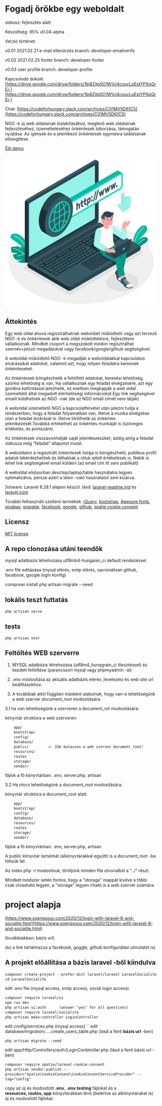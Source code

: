 # Fogadj örökbe egy weboldalt 

státusz: fejlesztés alatt

Készültség: 95%  v0.04-alpha

Verzió történet:

v0.01 2021.02.21 e-mail ellenörzés branch: developer-emailverify

v0.02 2021.02.25 footer branch: developer-footer

v0.03            user profile  branch: developer-profile

Kapcsolodó doksik: [https://drive.google.com/drive/folders/1bj8Zjtp5O1WVJ4coucLoEstYPXpQrEi-](https://drive.google.com/drive/folders/1bj8Zjtp5O1WVJ4coucLoEstYPXpQrEi-)

Chat: [https://codeforhungary.slack.com/archives/C01MV5D61C5](https://codeforhungary.slack.com/archives/C01MV5D61C5)

NGO -k új web oldalainak kialakításához, meglévő  web oldalainak fejlesztéséhez, üzemeltetéséhez önkéntesek toborzása, támogatás nyújtása. Az igények és a jelentkező önkéntesek egymásra találásának elősegítése.

[Élő demo](http://utopszkij.tk)

![Logo](public/images/logo.png)

## Áttekintés

Egy web oldal ahová regisztrálhatnak weboldalt működtető vagy azt tervező NGO -k és önkéntesek akik web oldal müködtetésre, fejlesztésre vállalkoznak. MIndkét csoport a megszokott módon regisztrálhat usernév+jelszó megadásával vagy facebook/google/github segítségével.

A weboldal működtető NGO -k megadják a weboldalakkal kapcsolatos elvárásaikat  adatokat, valamint azt, hogy milyen feladatra keresnek önkénteseket.

Az önkéntesek böngészhetik a feltöltött adatokat, keresési lehetőség, szűrési lehetőség is van,  Ha vállalkoznak egy feladat elvégzésére, azt egy gombra kattintással jelezhetik, ez esetben megkapják a web oldal üzemeltető által megadott elérhetőségi informáciokat.Egy link segitségével emailt küldhetnek az NGO -nak (de az NGO email címét nem látják)

A weboldal üzemeltető NGO a kapcsolatfelvétel után jelezni tudja a rendszerben, hogy a feladat folyamatban van, illetve a munka elvégzése után a feladat lezárását is. Illetve törölhetik az önkéntes jelentkezését.Továbbá értékelheti az önkéntes munkáját is (szöveges értékelés, és pontszám).

Az önkéntesek visszavonhatják saját jelentkezésüket, addig amíg a feladat státusza még “feladat” állapotot mutat.

A weboldalon a regisztrált önkéntesek listája is böngészhető, publikus profil adatok lekérdezhetőek és láthatóak a róluk adott értékelések is. Nekik is lehet link segítségével email küldeni (az email cím itt sem publikált)

A weboldal elsősorban desctop/laptop/table használatra legyen optimalizálva, persze azért a telon -való használatot sem kizárva.

Sotware: Laravel  8.28.1 alapon készül. lásd: [laravel-readme.md](laravel-readme.md) és [laravel.com](http://laravel.com)

További felhasznált szellemi termékek: [jQuery](http://jquery.com), [bootstrap](https://getbootstrap.com/), [Awesore fonts](https://fontawesome.com/),
[pixabay](https://pixabay.com/),  [gravatar](http://gravatar.com), [facebook](http://facebook.com), [google](http://google.com), [github](http://github.com),
[spatie cookie consent](https://github.com/spatie/laravel-cookie-consent)

## Licensz

[MIT license](https://opensource.org/licenses/MIT).

## A repo clonozása utáni teendők

mysql adatbázis létrehozása utf8mb4-hungaian_ci default rendezéssel

.env file editásása (mysql elérés, smtp elérés, opcionálisan github, facebook, google login konfig)

composer install
php artisan migrate --seed

## lokális teszt futtatás
```
php artisan serve
```
## tests
```
php artisan test
```
## Feltöltés WEB szerverre

1. MYSQL adatbázis létrehozása (utf8m4_hunagrain_ci illesztéssel) és kezdeti feltöltése (parancssori mysql vagy phpmyadmin -al)

2. .env módosítása az aktuális adatbázis elérés ,levelezési és web site url beállításokhoz.

3. A továbbiak attól függően másként alakulnak, hogy van-e lehetőségünk a web szerver document_root modosítására.

3.1 ha van lehetőségünk a szerveren a document_rot modositására:
 
könyvtár struktúra a web szerveren:

```
    app/                 
    bootstrap/           
    config/
    database/
    public/         <- Ide mutasson a web szerver document_root!
    resources/
    routes
    storage/
    vendor/
```

fájlok a fő könyvtárban: .env, server.php, artisan

3.2 Ha nincs lehetőségünk a document_root modositására:

könyvtár struktúra a document_root alatt:

```
    app/                 
    bootstrap/           
    config/
    database/
    resources/
    routes
    storage/
    vendor/
```

fájlok a fő könyvtárban: .env, server.php, artisan

A public könyvtár tartalmát (alkönyvtárakkal együtt) is a document_root -ba töltsük fel.

Az index.php -t modositsuk, töröljünk minden file utvonalból a "../" részt.

Mindkét módszer setén fontos, hogy a "storage" mappát kivéve a többi csak olvasható legyen,
a "storage" legyen írható is a web szerver számára.

# project alapja 
[https://www.soengsouy.com/2020/12/login-with-laravel-8-and-socialite.html](https://www.soengsouy.com/2020/12/login-with-laravel-8-and-socialite.html)

(továbbiakban: bázis url)

(ez a link tartalmazza  a  facebook, goggle, github konfigurálási utmutatót is)

## A projekt előállítása a bázis laravel -ből kiindulva
```
composer create-project --prefer-dist laravel/laravel LaravelSocialite 
cd LaravelSocialite
```
edit .env file (mysql access, smtp access, sociál login access)
```
composer require laravel/ui
npm run dev
php artisan ui:auth      (answer "yes" for all questions)
composer require laravel/socialite
php artisan make:controller LoginController
```
edit config/services.php  (mysql access)
``
edit database/migration/.....create_users_table.php (lásd a fenti **bázis url** -ben)
```
php artisan migrate --seed
```

edit app/Http/Controllers/auth/LoginConbtroller.php (lásd a fenti bázis url -ben)

```
composer require spatie/laravel-cookie-consent
php artisan vendor:publish --provider="Spatie\CookieConsent\CookieConsentServiceProvider" --tag="config"
```
copy az új és modositott **.env**, **.env.testing** fájlokat és a   
**resources, routes, app** könyvtárakban lévő (belértve az alkönyvtárakat is) 
 új és modosított fájlokat.


